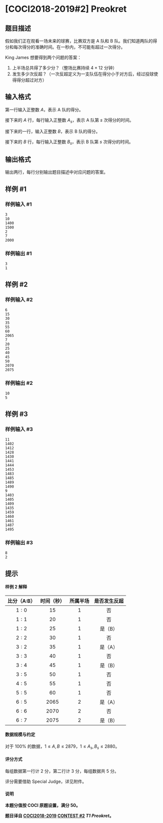 # [COCI2018-2019#2] Preokret

## 题目描述

假如我们正在观看一场未来的球赛，比赛双方是 A 队和 B 队。我们知道两队的得分和每次得分的准确时间。在一秒内，不可能有超过一次得分。

King James 想要得到两个问题的答案：

1. 上半场总共得了多少分？（整场比赛持续 $4 \times 12$ 分钟）
2. 发生多少次反超？（一次反超定义为一支队伍在得分小于对方后，经过投球使得得分超过对方）

## 输入格式

第一行输入正整数 $A$，表示 A 队的得分。

接下来的 $A$ 行，每行输入正整数 $A_s$，表示 A 队第 $s$ 次得分的时间。

接下来的一行，输入正整数 $B$，表示 B 队的得分。

接下来的 $B$ 行，每行输入正整数 $B_s$，表示 B 队第 $s$ 次得分的时间。

## 输出格式

输出两行，每行分别输出题目描述中对应问题的答案。

## 样例 #1

### 样例输入 #1
```
3
10
1400
1500
2
7
2000
```

### 样例输出 #1

```
3
1
```

## 样例 #2

### 样例输入 #2
```
6
15
30
35
55
60
2065
7
20
25
40
45
50
2070
2075
```

### 样例输出 #2

```
10
5
```

## 样例 #3

### 样例输入 #3
```
11
1402
1412
1428
1430
1441
1444
1453
1483
1485
1489
1490
9
1403
1405
1409
1435
1459
1460
1461
1487
1495
```

### 样例输出 #3

```
8
2
```

## 提示

#### 样例 2 解释

|比分（A:B）|时间（秒）|所属半场|是否发生反超|
| :----------: | :----------: | :----------: | :----------: |
|$1:0$|$15$|$1$|否|
|$1:1$|$20$|$1$|否|
|$1:2$|$25$|$1$|是（B）|
|$2:2$|$30$|$1$|否|
|$3:2$|$35$|$1$|是（A）|
|$3:3$|$40$|$1$|否|
|$3:4$|$45$|$1$|是（B）|
|$3:5$|$50$|$1$|否|
|$4:5$|$55$|$1$|否|
|$5:5$|$60$|$1$|否|
|$6:5$|$2065$|$2$|是（A）|
|$6:6$|$2070$|$2$|否|
|$6:7$|$2075$|$2$|是（B）|

#### 数据规模与约定

对于 $100\%$ 的数据，$1 \le A,B \le 2879$，$1 \le A_s,B_s \le 2880$。

#### 评分方式

每组数据第一行计 $2$ 分，第二行计 $3$ 分，每组数据共 $5$ 分。

评分需要借助 Special Judge，详见附件。

#### 说明

**本题分值按 COCI 原题设置，满分 $50$。**

**题目译自 [COCI2018-2019](https://hsin.hr/coci/archive/2018_2019/) [CONTEST #2](https://hsin.hr/coci/archive/2018_2019/contest2_tasks.pdf)  _T1 Preokret_。**
